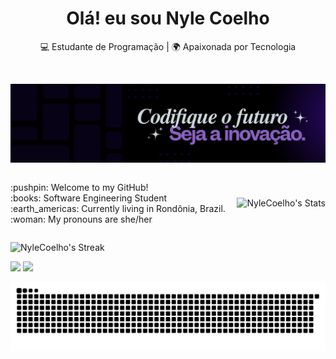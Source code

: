 <h1 align="center">Olá! eu sou Nyle Coelho</h1>

<p align="center">
  💻 Estudante de Programação | 🌍 Apaixonada por Tecnologia
</p><br>

![banner)](assets/banner.png)<br>

<div style="display: flex; justify-content: space-between; align-items: center;">
  <div>
    <p>:pushpin: Welcome to my GitHub!<br>:books: Software Engineering Student <br>:earth_americas: Currently living in Rondônia, Brazil. <br>:woman: My pronouns are she/her
  </div>
  <div>
    
   ![NyleCoelho's Stats](https://github-readme-stats.vercel.app/api?username=NyleCoelho&theme=midnight-purple&show_icons=true&hide_border=true&count_private=true)
  </div>
</div>

![NyleCoelho's Streak](https://github-readme-streak-stats.herokuapp.com/?user=NyleCoelho&theme=midnight-purple&hide_border=true)

[<img src="https://img.shields.io/badge/Gmail-D14836?style=for-the-badge&logo=gmail&logoColor=white" />](https://criarmeulink.com.br/u/1712771830)
[<img src="https://img.shields.io/badge/LinkedIn-0077B5?style=for-the-badge&logo=linkedin&logoColor=white"/>](https://www.linkedin.com/in/nylecoelho/)

![Snake animation](https://github.com/NyleCoelho/NyleCoelho/blob/output/github-contribution-grid-snake-dark.svg)

